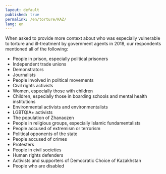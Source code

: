 ```yaml
---
layout: default
published: true
permalink: /en/torture/KAZ/
lang: en
---
```


When asked to provide more context about who was especially vulnerable to torture and ill-treatment by government agents in 2018, our respondents mentioned all of the following:
-	People in prison, especially political prisoners
-	Independent trade unions
-	Demonstrators
-	Journalists
-	People involved in political movements
-	Civil rights activists
-	Women, especially those with children
-	Children, especially those in boarding schools and mental health institutions
-	Environmental activists and environmentalists
-	LGBTQIA+ activists
-	The population of Zhanaozen
-	People in religious groups, especially Islamic fundamentalists
-	People accused of extremism or terrorism
-	Political opponents of the state
-	People accused of crimes
-	Protesters
-	People in civil societies
-	Human rights defenders
-	Activists and supporters of Democratic Choice of Kazakhstan 
-	People who are disabled

